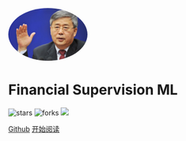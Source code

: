 <img width="160px" style="border-radius: 50%" bor src="郭树清.jpg">

# Financial Supervision ML

![stars](https://img.shields.io/badge/star-0-red)
![forks](https://img.shields.io/badge/fork-0-blue)
![](https://img.shields.io/badge/author-JYZ-green)


[Github](https://github.com/Randal1936/FinancialSupervision)
[开始阅读](?id=Headline)


